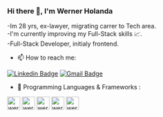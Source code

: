 ### Hi there 👋, I'm Werner Holanda 
 
-Im 28 yrs, ex-lawyer, migrating carrer to Tech area.
<br>
-I'm currently improving my Full-Stack skills 📈.
<br> 
-Full-Stack Developer, initialy frontend. 

- 📫 How to reach me: 

[![Linkedin Badge](https://img.shields.io/badge/-LinkedIn-blue?style=flat-square&logo=Linkedin&logoColor=white&link=https://www.linkedin.com/in/thiagocasanova19/)](https://www.linkedin.com/in/werner-holanda-4b1322194/)
[![Gmail Badge](https://img.shields.io/badge/-Gmail-c14438?style=flat-square&logo=Gmail&logoColor=white&link=mailto:dvaice.werner@gmail.com)](mailto:dvaice.werner@gmail.com)

- 🌱 Programming Languages & Frameworks : 
<div>
  <img align="center" alt="werner-html" height="30" widht="40" src="https://cdn.jsdelivr.net/gh/devicons/devicon/icons/html5/html5-original.svg"/>

  <img align="center" alt="werner-css" height="30" widht="40" src="https://cdn.jsdelivr.net/gh/devicons/devicon/icons/css3/css3-original.svg"/>

  <img align="center" alt="werner-html" height="30" widht="40" src="https://cdn.jsdelivr.net/gh/devicons/devicon/icons/javascript/javascript-plain.svg"/>

  <img align="center" alt="werner-html" height="30" widht="40" src="https://cdn.jsdelivr.net/gh/devicons/devicon/icons/react/react-original.svg"/>

  <img align="center" alt="werner-html" height="30" widht="40" src="https://cdn.jsdelivr.net/gh/devicons/devicon/icons/nodejs/nodejs-plain.svg"/>
</div>


<!--
**WernerHolanda/WernerHolanda** is a ✨ _special_ ✨ repository because its `README.md` (this file) appears on your GitHub profile.

Here are some ideas to get you started:

- 🔭 I’m currently working on ...
- 🌱 I’m currently learning ...
- 👯 I’m looking to collaborate on ...
- 🤔 I’m looking for help with ...
- 💬 Ask me about ...
- 📫 How to reach me: ...
- 😄 Pronouns: ...
- ⚡ Fun fact: ...
-->
